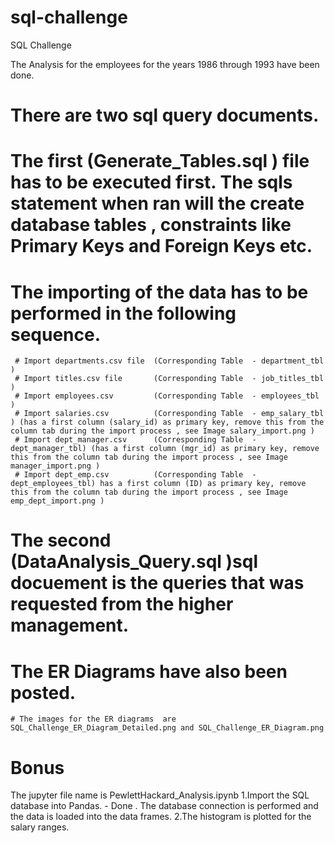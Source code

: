 # sql-challenge
SQL Challenge


The Analysis for the employees for the years 1986 through 1993 have been done.

# There are two sql query documents. 


  # The first (Generate_Tables.sql ) file  has to be executed first. The sqls statement when ran will the create database tables , constraints like Primary Keys and Foreign Keys etc.


  # The importing of the data has to be performed in the following sequence.

     # Import departments.csv file  (Corresponding Table  - department_tbl )
     # Import titles.csv file       (Corresponding Table  - job_titles_tbl )
     # Import employees.csv         (Corresponding Table  - employees_tbl  )
     # Import salaries.csv          (Corresponding Table  - emp_salary_tbl ) (has a first column (salary_id) as primary key, remove this from the column tab during the import process , see Image salary_import.png )  
     # Import dept_manager.csv      (Corresponding Table  - dept_manager_tbl) (has a first column (mgr_id) as primary key, remove this from the column tab during the import process , see Image manager_import.png )  
     # Import dept_emp.csv          (Corresponding Table  - dept_employees_tbl) has a first column (ID) as primary key, remove this from the column tab during the import process , see Image emp_dept_import.png )  

  # The second (DataAnalysis_Query.sql )sql docuement is the queries that was requested from the higher management. 


  # The ER Diagrams have also been posted. 
    # The images for the ER diagrams  are SQL_Challenge_ER_Diagram_Detailed.png and SQL_Challenge_ER_Diagram.png

# Bonus
The jupyter file name is PewlettHackard_Analysis.ipynb
  1.Import the SQL database into Pandas. - Done . The database connection is performed and the data is loaded into the data frames.
  2.The histogram is plotted for the salary ranges.
  